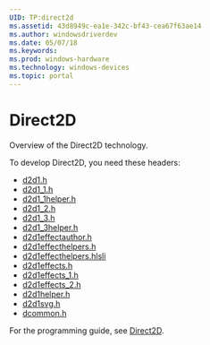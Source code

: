 ```yaml
---
UID: TP:direct2d
ms.assetid: 43d8949c-ea1e-342c-bf43-cea67f63ae14
ms.author: windowsdriverdev
ms.date: 05/07/18
ms.keywords: 
ms.prod: windows-hardware
ms.technology: windows-devices
ms.topic: portal
---
```


# Direct2D



Overview of the Direct2D technology.

To develop Direct2D, you need these headers:

 * [d2d1.h](..\d2d1\index.md)
 * [d2d1_1.h](..\d2d1_1\index.md)
 * [d2d1_1helper.h](..\d2d1_1helper\index.md)
 * [d2d1_2.h](..\d2d1_2\index.md)
 * [d2d1_3.h](..\d2d1_3\index.md)
 * [d2d1_3helper.h](..\d2d1_3helper\index.md)
 * [d2d1effectauthor.h](..\d2d1effectauthor\index.md)
 * [d2d1effecthelpers.h](..\d2d1effecthelpers\index.md)
 * [d2d1effecthelpers.hlsli](..\d2d1effecthelpers\index.md)
 * [d2d1effects.h](..\d2d1effects\index.md)
 * [d2d1effects_1.h](..\d2d1effects_1\index.md)
 * [d2d1effects_2.h](..\d2d1effects_2\index.md)
 * [d2d1helper.h](..\d2d1helper\index.md)
 * [d2d1svg.h](..\d2d1svg\index.md)
 * [dcommon.h](..\dcommon\index.md)

For the programming guide, see [Direct2D](https://review.docs.microsoft.com/en-us/win32-test/direct2d).
